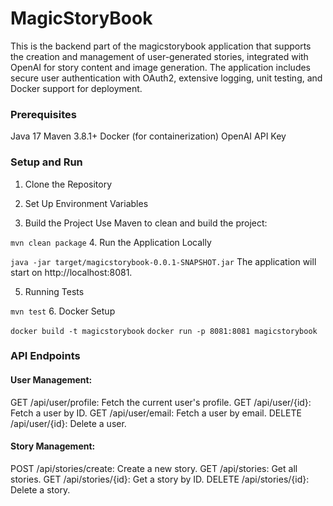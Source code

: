 # MagicStoryBook

This is the backend part of the magicstorybook application that supports the creation and management of user-generated stories, integrated with OpenAI for story content and image generation. The application includes secure user authentication with OAuth2, extensive logging, unit testing, and Docker support for deployment.

### Prerequisites

Java 17
Maven 3.8.1+
Docker (for containerization)
OpenAI API Key

### Setup and Run
1. Clone the Repository

2. Set Up Environment Variables

3. Build the Project
   Use Maven to clean and build the project:

`mvn clean package`
4. Run the Application Locally

`java -jar target/magicstorybook-0.0.1-SNAPSHOT.jar`
The application will start on http://localhost:8081.

5. Running Tests

`mvn test`
6. Docker Setup

`docker build -t magicstorybook`
`docker run -p 8081:8081 magicstorybook`


### API Endpoints

#### User Management:

GET /api/user/profile: Fetch the current user's profile.
GET /api/user/{id}: Fetch a user by ID.
GET /api/user/email: Fetch a user by email.
DELETE /api/user/{id}: Delete a user.

#### Story Management:

POST /api/stories/create: Create a new story.
GET /api/stories: Get all stories.
GET /api/stories/{id}: Get a story by ID.
DELETE /api/stories/{id}: Delete a story.
